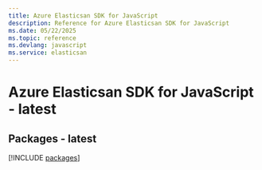 ```yaml
---
title: Azure Elasticsan SDK for JavaScript
description: Reference for Azure Elasticsan SDK for JavaScript
ms.date: 05/22/2025
ms.topic: reference
ms.devlang: javascript
ms.service: elasticsan
---
```

# Azure Elasticsan SDK for JavaScript - latest
## Packages - latest
[!INCLUDE [packages](elasticsan-index.md)]